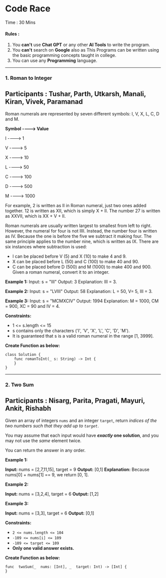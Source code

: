 # Code Race

Time : 30 Mins

#### Rules :

1. You **can't** use **Chat GPT** or any other **AI Tools** to write the program.
2. You **can't** search on **Google** also as This Programs can be written using the basic programming concepts taught in college.
3. You can use any **Programming** language.
---
### 1. Roman to Integer

Participants : Tushar, Parth, Utkarsh, Manali, Kiran, Vivek, Paramanad
---
Roman numerals are represented by seven different symbols: I, V, X, L, C, D and M.

**Symbol ----> Value**

I ----> 1

V ----> 5

X ----> 10

L ----> 50

C ----> 100

D ----> 500

M ----> 1000

For example, 2 is written as II in Roman numeral, just two ones added together. 12 is written as XII, which is simply X + II. The number 27 is written as XXVII, which is XX + V + II.

Roman numerals are usually written largest to smallest from left to right. However, the numeral for four is not IIII. Instead, the number four is written as IV. Because the one is before the five we subtract it making four. The same principle applies to the number nine, which is written as IX. There are six instances where subtraction is used:

* I can be placed before V (5) and X (10) to make 4 and 9. 
* X can be placed before L (50) and C (100) to make 40 and 90. 
* C can be placed before D (500) and M (1000) to make 400 and 900.
Given a roman numeral, convert it to an integer.
 
**Example 1:**
Input: s = "III"
Output: 3
Explanation: III = 3.

**Example 2:**
Input: s = "LVIII"
Output: 58
Explanation: L = 50, V= 5, III = 3.

**Example 3:**
Input: s = "MCMXCIV"
Output: 1994
Explanation: M = 1000, CM = 900, XC = 90 and IV = 4.
 
**Constraints:**
* 1 <= s.length <= 15
* s contains only the characters ('I', 'V', 'X', 'L', 'C', 'D', 'M').
* It is guaranteed that s is a valid roman numeral in the range [1, 3999].

**Create Function as below:**
```
class Solution {
    func romanToInt(_ s: String) -> Int {
    }
}
```
---
### 2. Two Sum

Participants : Nisarg, Parita, Pragati, Mayuri, Ankit, Rishabh
---
Given an array of integers  `nums` and an integer  `target`, return  _indices of the two numbers such that they add up to  `target`_.

You may assume that each input would have  **_exactly_  one solution**, and you may not use the  _same_  element twice.

You can return the answer in any order.

**Example 1:**

**Input:** nums = [2,7,11,15], target = 9
**Output:** [0,1]
**Explanation:** Because nums[0] + nums[1] == 9, we return [0, 1].

**Example 2:**

**Input:** nums = [3,2,4], target = 6
**Output:** [1,2]

**Example 3:**

**Input:** nums = [3,3], target = 6
**Output:** [0,1]

**Constraints:**

-   `2 <= nums.length <= 104`
-   `-109 <= nums[i] <= 109`
-   `-109 <= target <= 109`
-   **Only one valid answer exists.**

**Create Function as below:**

```
func  twoSum(_  nums: [Int], _  target: Int) -> [Int] {
}
```
